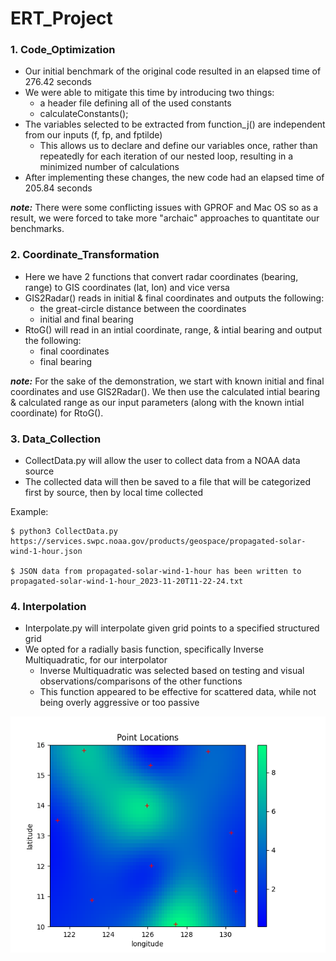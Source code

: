# ERT_Project


### 1. Code_Optimization
- Our initial benchmark of the original code resulted in an elapsed time of 276.42 seconds
- We were able to mitigate this time by introducing two things:
  - a header file defining all of the used constants
  - calculateConstants();
- The variables selected to be extracted from function_j() are independent from our inputs (f, fp, and fptilde)
  - This allows us to declare and define our variables once, rather than repeatedly for each iteration of our nested loop, resulting in a minimized number of calculations
- After implementing these changes, the new code had an elapsed time of 205.84 seconds

***note:*** There were some conflicting issues with GPROF and Mac OS so as a result, we were forced to take more "archaic" approaches to quantitate our benchmarks. 


### 2. Coordinate_Transformation
- Here we have 2 functions that convert radar coordinates (bearing, range) to GIS coordinates (lat, lon) and vice versa
- GIS2Radar() reads in initial & final coordinates and outputs the following:
  - the great-circle distance between the coordinates
  - initial and final bearing
- RtoG() will read in an intial coordinate, range, & intial bearing and output the following:
  - final coordinates
  - final bearing

***note:*** For the sake of the demonstration, we start with known initial and final coordinates and use GIS2Radar(). We then use the calculated intial bearing & calculated range as our input parameters (along with the known intial coordinate) for RtoG().


### 3. Data_Collection
- CollectData.py will allow the user to collect data from a NOAA data source
- The collected data will then be saved to a file that will be categorized first by source, then by local time collected

Example:
```
$ python3 CollectData.py https://services.swpc.noaa.gov/products/geospace/propagated-solar-wind-1-hour.json

$ JSON data from propagated-solar-wind-1-hour has been written to propagated-solar-wind-1-hour_2023-11-20T11-22-24.txt
```



### 4. Interpolation
- Interpolate.py will interpolate given grid points to a specified structured grid
- We opted for a radially basis function, specifically Inverse Multiquadratic, for our interpolator
  - Inverse Multiquadratic was selected based on testing and visual observations/comparisons of the other functions
  - This function appeared to be effective for scattered data, while not being overly aggressive or too passive


![output of python script](https://github.com/gfabricante/ERT_Project/blob/main/Interpolation/outputInterpolation.png)
